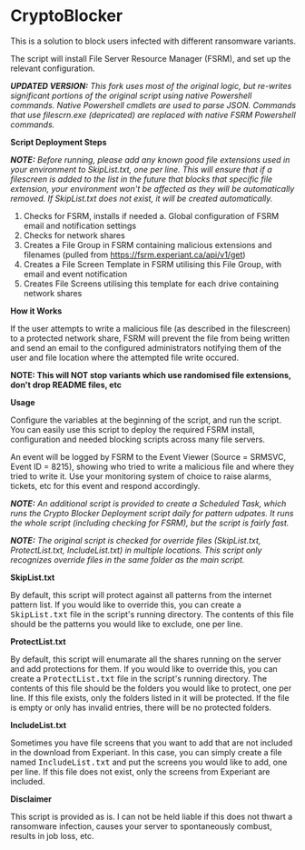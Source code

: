 CryptoBlocker
==============

This is a solution to block users infected with different ransomware variants.

The script will install File Server Resource Manager (FSRM), and set up the relevant configuration.

<i><b>UPDATED VERSION:</b> This fork uses most of the original logic, but re-writes significant portions of the original script using native Powershell commands.  Native Powershell cmdlets are used to parse JSON.  Commands that use filescrn.exe (depricated) are replaced with native FSRM Powershell commands.</i>

<b>Script Deployment Steps</b>

<i><b>NOTE:</b> Before running, please add any known good file extensions used in your environment to SkipList.txt, one per line.  This will ensure that if a filescreen is added to the list in the future that blocks that specific file extension, your environment won't be affected as they will be automatically removed.  If SkipList.txt does not exist, it will be created automatically.</i>

1. Checks for FSRM, installs if needed
    a. Global configuration of FSRM email and notification settings
2. Checks for network shares
6. Creates a File Group in FSRM containing malicious extensions and filenames (pulled from https://fsrm.experiant.ca/api/v1/get)
7. Creates a File Screen Template in FSRM utilising this File Group, with email and event notification
8. Creates File Screens utilising this template for each drive containing network shares

<b> How it Works</b>

If the user attempts to write a malicious file (as described in the filescreen) to a protected network share, FSRM will prevent the file from being written and send an email to the configured administrators notifying them of the user and file location where the attempted file write occured.

<b>NOTE: This will NOT stop variants which use randomised file extensions, don't drop README files, etc</b>

<b>Usage</b>

Configure the variables at the beginning of the script, and run the script.  You can easily use this script to deploy the required FSRM install, configuration and needed blocking scripts across many file servers.

An event will be logged by FSRM to the Event Viewer (Source = SRMSVC, Event ID = 8215), showing who tried to write a malicious file and where they tried to write it. Use your monitoring system of choice to raise alarms, tickets, etc for this event and respond accordingly.

<i><b>NOTE:</b> An additional script is provided to create a Scheduled Task, which runs the Crypto Blocker Deployment script daily for pattern udpates.  It runs the whole script (including checking for FSRM), but the script is fairly fast.</i>

<i><b>NOTE:</b> The original script is checked for override files (SkipList.txt, ProtectList.txt, IncludeList.txt) in multiple locations.  This script only recognizes override files in the same folder as the main script.</i>

<b>SkipList.txt</b>

By default, this script will protect against all patterns from the internet pattern list. If you would like to override this, you can create a <tt>SkipList.txt</tt> file in the script's running directory. The contents of this file should be the patterns you would like to exclude, one per line.

<b>ProtectList.txt</b>

By default, this script will enumarate all the shares running on the server and add protections for them. If you would like to override this, you can create a <tt>ProtectList.txt</tt> file in the script's running directory. The contents of this file should be the folders you would like to protect, one per line. If this file exists, only the folders listed in it will be protected. If the file is empty or only has invalid entries, there will be no protected folders.

<b>IncludeList.txt</b>

Sometimes you have file screens that you want to add that are not included in the download from Experiant. In this case, you can simply create a file named <tt>IncludeList.txt</tt> and put the screens you would like to add, one per line. If this file does not exist, only the screens from Experiant are included.

<b>Disclaimer</b>

This script is provided as is.  I can not be held liable if this does not thwart a ransomware infection, causes your server to spontaneously combust, results in job loss, etc.
